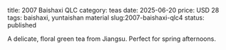 title: 2007 Baishaxi QLC
category: teas
date: 2025-06-20 
price: USD 28
tags: baishaxi, yuntaishan material
slug:2007-baishaxi-qlc4
status: published

A delicate, floral green tea from Jiangsu. Perfect for spring afternoons.
